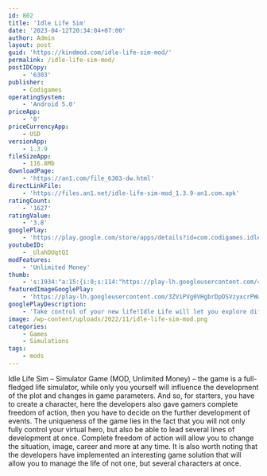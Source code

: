 ```yaml
---
id: 802
title: 'Idle Life Sim'
date: '2023-04-12T20:34:04+07:00'
author: Admin
layout: post
guid: 'https://kindmod.com/idle-life-sim-mod/'
permalink: /idle-life-sim-mod/
postIDCopy:
    - '6303'
publisher:
    - Codigames
operatingSystem:
    - 'Android 5.0'
priceApp:
    - '0'
priceCurrencyApp:
    - USD
versionApp:
    - 1.3.9
fileSizeApp:
    - 116.8Mb
downloadPage:
    - 'https://an1.com/file_6303-dw.html'
directLinkFile:
    - 'https://files.an1.net/idle-life-sim-mod_1.3.9-an1.com.apk'
ratingCount:
    - '1627'
ratingValue:
    - '3.8'
googlePlay:
    - 'https://play.google.com/store/apps/details?id=com.codigames.idle.game.tycoon.life.sims'
youtubeID:
    - _UlahDUqtQI
modFeatures:
    - 'Unlimited Money'
thumb:
    - 's:1934:"a:15:{i:0;s:114:"https://play-lh.googleusercontent.com/4kAuwnAffUALI_OkGFcbnimMrYtHH15lADDZZxwqbQp1bRqSdl74grXVBu6BOF0Bxw=w526-h296";i:1;s:115:"https://play-lh.googleusercontent.com/VBK-K98ep_yejFvpC6jNxNTjztA1W0u22WIJ64ferNCp44mqjjVw593t3k9kktMihho=w526-h296";i:2;s:115:"https://play-lh.googleusercontent.com/hH3c1qj_9L3EnGmXgcGvmS4w4WrbinLFR-ApRmnESLyVGNFRMxZPsOWwWVQCvTmS90A=w526-h296";i:3;s:115:"https://play-lh.googleusercontent.com/QrykaYwzpG6doMLYl7FihvaRK7W5GAAKDQZD8iUIe86Ex8JASXC74wfCZ1C7EGA36Lo=w526-h296";i:4;s:116:"https://play-lh.googleusercontent.com/Hmja5HMxhSpSoJdbgH0_4qc3tT3FNKPJf86fSUUjqZeRZtpBeKaie8XE7gTmEvifNNBP=w526-h296";i:5;s:115:"https://play-lh.googleusercontent.com/kmW33AUPCCyDvjG8o0xVJjYFdYgI53oW-U3KRG2xJDfbaWm5pcqqzygP0uME8d0Sdl8=w526-h296";i:6;s:115:"https://play-lh.googleusercontent.com/BYqpOVa9w6g078JFFtFfzIkYyyd0qMYGKRcA3U8YaAhnYUlMsBBzdI1zPuEc5_TRqi0=w526-h296";i:7;s:115:"https://play-lh.googleusercontent.com/KF73xEQzusEVp5r85M7e4c1o2ACgo5NGMDBCLWEk4phQaflOlNfmP_GXZfGLNaoBoeQ=w526-h296";i:8;s:114:"https://play-lh.googleusercontent.com/cwl8Z8uBmXEi64fOMInSg1bnCFeSGmo-TrMUIgCjV9fXCOcQ4fl5maaEtgkiCRKi0A=w526-h296";i:9;s:115:"https://play-lh.googleusercontent.com/_tGoiYn0mIu03Sbd13Ry41dVPQSif_6OEJCd_5ck-_1QVxznCVwoHMvUm9ivgWTKBjY=w526-h296";i:10;s:116:"https://play-lh.googleusercontent.com/PfxN8uZKVQzSYQ9O3BEfR8z39DklI9Y4dUlNI1hc_ZxCbQiVvnIpPZKhZ68OHGo_RFaS=w526-h296";i:11;s:115:"https://play-lh.googleusercontent.com/wsq25ZsPClzPp7YtyJMZarnBQpC0OpHVGUzdXT5mYrMbkEJBDWUVPdlesLqrVS_QiT8=w526-h296";i:12;s:115:"https://play-lh.googleusercontent.com/WGs5QXnSPJOkqukIRkDmQC5LIMKqbwpkyVu3ufYuXck-4Uoy9nKZjZjxTmCdwaxYFUA=w526-h296";i:13;s:116:"https://play-lh.googleusercontent.com/qrgAnd297rppgEl_LSquRTp1_kj3B4Sv3d7Mkiudb7yQuFxgnnVFtXrTQHvNlaCbhFpQ=w526-h296";i:14;s:116:"https://play-lh.googleusercontent.com/NbBdfarrgKFuB38KbIkmCSBrwBxjUsFxPdwuW3tSEkrk8wiQ296yZ4Fq97Y7JbWQ_oKZ=w526-h296";}";'
featuredImageGooglePlay:
    - 'https://play-lh.googleusercontent.com/3ZViPVg0VHgbrDpDSVzyxcrPWwYgW1SoohnwuElKJSXYp-bK_MEU5WJVOETtAUTfPaI'
googlePlayDescription:
    - 'Take control of your new life!Idle Life will let you explore different lifestyles!.Create your avatars and manage their important decisions to make them succeed in this fantastic world. Choose a professional career, buy a house, go shopping and decorate your room like you always wanted. Place all the objects however you like and change the arrangement as many times as you need to be comfortable. Customize your house and your appearance, learn how to live on your own and train your professional skills to increase your salary. Make your earnings grow and move to a bigger house when you are ready. Get some extra jobs to earn more money and talk to your grandma for some help if the going gets tough….'
image: /wp-content/uploads/2022/11/idle-life-sim-mod.png
categories:
    - Games
    - Simulations
tags:
    - mods
---
```


Idle Life Sim – Simulator Game (MOD, Unlimited Money) – the game is a full-fledged life simulator, while only you yourself will influence the development of the plot and changes in game parameters. And so, for starters, you have to create a character, here the developers also gave gamers complete freedom of action, then you have to decide on the further development of events. The uniqueness of the game lies in the fact that you will not only fully control your virtual hero, but also be able to lead several lines of development at once. Complete freedom of action will allow you to change the situation, image, career and more at any time. It is also worth noting that the developers have implemented an interesting game solution that will allow you to manage the life of not one, but several characters at once.